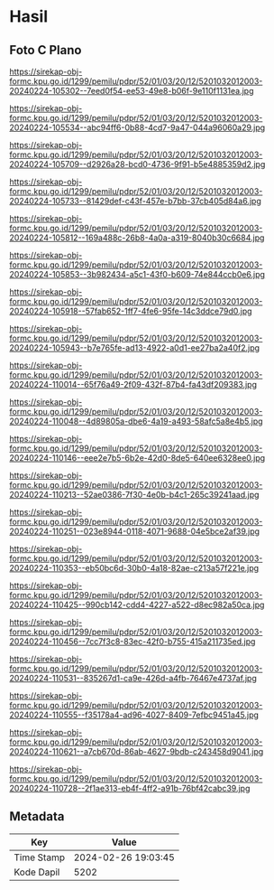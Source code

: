 # Hasil

## Foto C Plano

https://sirekap-obj-formc.kpu.go.id/1299/pemilu/pdpr/52/01/03/20/12/5201032012003-20240224-105302--7eed0f54-ee53-49e8-b06f-9e110f1131ea.jpg

https://sirekap-obj-formc.kpu.go.id/1299/pemilu/pdpr/52/01/03/20/12/5201032012003-20240224-105534--abc94ff6-0b88-4cd7-9a47-044a96060a29.jpg

https://sirekap-obj-formc.kpu.go.id/1299/pemilu/pdpr/52/01/03/20/12/5201032012003-20240224-105709--d2926a28-bcd0-4736-9f91-b5e4885359d2.jpg

https://sirekap-obj-formc.kpu.go.id/1299/pemilu/pdpr/52/01/03/20/12/5201032012003-20240224-105733--81429def-c43f-457e-b7bb-37cb405d84a6.jpg

https://sirekap-obj-formc.kpu.go.id/1299/pemilu/pdpr/52/01/03/20/12/5201032012003-20240224-105812--169a488c-26b8-4a0a-a319-8040b30c6684.jpg

https://sirekap-obj-formc.kpu.go.id/1299/pemilu/pdpr/52/01/03/20/12/5201032012003-20240224-105853--3b982434-a5c1-43f0-b609-74e844ccb0e6.jpg

https://sirekap-obj-formc.kpu.go.id/1299/pemilu/pdpr/52/01/03/20/12/5201032012003-20240224-105918--57fab652-1ff7-4fe6-95fe-14c3ddce79d0.jpg

https://sirekap-obj-formc.kpu.go.id/1299/pemilu/pdpr/52/01/03/20/12/5201032012003-20240224-105943--b7e765fe-ad13-4922-a0d1-ee27ba2a40f2.jpg

https://sirekap-obj-formc.kpu.go.id/1299/pemilu/pdpr/52/01/03/20/12/5201032012003-20240224-110014--65f76a49-2f09-432f-87b4-fa43df209383.jpg

https://sirekap-obj-formc.kpu.go.id/1299/pemilu/pdpr/52/01/03/20/12/5201032012003-20240224-110048--4d89805a-dbe6-4a19-a493-58afc5a8e4b5.jpg

https://sirekap-obj-formc.kpu.go.id/1299/pemilu/pdpr/52/01/03/20/12/5201032012003-20240224-110146--eee2e7b5-6b2e-42d0-8de5-640ee6328ee0.jpg

https://sirekap-obj-formc.kpu.go.id/1299/pemilu/pdpr/52/01/03/20/12/5201032012003-20240224-110213--52ae0386-7f30-4e0b-b4c1-265c39241aad.jpg

https://sirekap-obj-formc.kpu.go.id/1299/pemilu/pdpr/52/01/03/20/12/5201032012003-20240224-110251--023e8944-0118-4071-9688-04e5bce2af39.jpg

https://sirekap-obj-formc.kpu.go.id/1299/pemilu/pdpr/52/01/03/20/12/5201032012003-20240224-110353--eb50bc6d-30b0-4a18-82ae-c213a57f221e.jpg

https://sirekap-obj-formc.kpu.go.id/1299/pemilu/pdpr/52/01/03/20/12/5201032012003-20240224-110425--990cb142-cdd4-4227-a522-d8ec982a50ca.jpg

https://sirekap-obj-formc.kpu.go.id/1299/pemilu/pdpr/52/01/03/20/12/5201032012003-20240224-110456--7cc7f3c8-83ec-42f0-b755-415a211735ed.jpg

https://sirekap-obj-formc.kpu.go.id/1299/pemilu/pdpr/52/01/03/20/12/5201032012003-20240224-110531--835267d1-ca9e-426d-a4fb-76467e4737af.jpg

https://sirekap-obj-formc.kpu.go.id/1299/pemilu/pdpr/52/01/03/20/12/5201032012003-20240224-110555--f35178a4-ad96-4027-8409-7efbc9451a45.jpg

https://sirekap-obj-formc.kpu.go.id/1299/pemilu/pdpr/52/01/03/20/12/5201032012003-20240224-110621--a7cb670d-86ab-4627-9bdb-c243458d9041.jpg

https://sirekap-obj-formc.kpu.go.id/1299/pemilu/pdpr/52/01/03/20/12/5201032012003-20240224-110728--2f1ae313-eb4f-4ff2-a91b-76bf42cabc39.jpg


## Metadata

| Key        | Value               |
| ---------- | ------------------- |
| Time Stamp | 2024-02-26 19:03:45 |
| Kode Dapil | 5202                |



